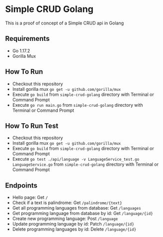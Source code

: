 # Simple CRUD Golang
This is a proof of concept of a Simple CRUD api in Golang

## Requirements
- Go 1.17.2
- Gorilla Mux

## How To Run
- Checkout this repository
- Install gorilla mux `go get -u github.com/gorilla/mux`
- Execute `go build` from `simple-crud-golang` directory with Terminal or Command Prompt
- Execute `go run main.go` from `simple-crud-golang` directory with Terminal or Command Prompt

## How To Run Test
- Checkout this repository
- Install gorilla mux `go get -u github.com/gorilla/mux`
- Execute `go build` from `simple-crud-golang` directory with Terminal or Command Prompt
- Execute `go test ./api/language -v LanguageService_test.go LanguageService.go` from `simple-crud-golang`
  directory with Terminal or Command Prompt
  
## Endpoints
- Hello page: Get `/`
- Check if a text is palindrome: Get `/palindrome/{text}`
- Get all programming languages from database: Get `/languages`
- Get programming language from database by id: Get `/language/{id}`
- Create new programming language: Post `/language`
- Update programming language by id: Patch `/language/{id}`
- Delete programming languages by id: Delete `/language/{id}`
